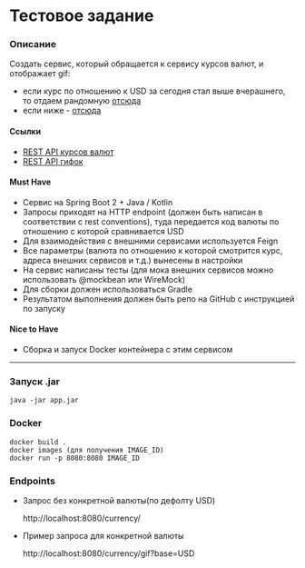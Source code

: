 # Тестовое задание

### Описание
Создать сервис, который обращается к сервису курсов валют, и отображает gif:
+ если курс по отношению к USD за сегодня стал выше вчерашнего, то отдаем рандомную [отсюда](https://giphy.com/search/rich)
+ если ниже - [отсюда](https://giphy.com/search/broke)
#### Ссылки
+ [REST API курсов валют](https://docs.openexchangerates.org/)
+ [REST API гифок](https://developers.giphy.com/docs/api#quick-start-guide)
#### Must Have
+ Сервис на Spring Boot 2 + Java / Kotlin
+ Запросы приходят на HTTP endpoint (должен быть написан в соответствии с rest conventions), туда передается код валюты по отношению с которой сравнивается USD
+ Для взаимодействия с внешними сервисами используется Feign
+ Все параметры (валюта по отношению к которой смотрится курс, адреса внешних сервисов и т.д.) вынесены в настройки
+ На сервис написаны тесты (для мока внешних сервисов можно использовать @mockbean или WireMock)
+ Для сборки должен использоваться Gradle
+ Результатом выполнения должен быть репо на GitHub с инструкцией по запуску
#### Nice to Have
+ Сборка и запуск Docker контейнера с этим сервисом
---
### Запуск .jar
    java -jar app.jar

### Docker
    docker build .
    docker images (для получения IMAGE_ID)
    docker run -p 8080:8080 IMAGE_ID

### Endpoints
+ Запрос без конкретной валюты(по дефолту USD)


    http://localhost:8080/currency/


+ Пример запроса для конкретной валюты


    http://localhost:8080/currency/gif?base=USD

